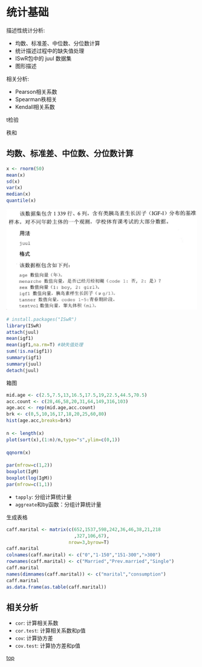 # 统计基础
描述性统计分析:
+ 均数、标准差、中位数、分位数计算
+ 统计描述过程中的缺失值处理
+ ISwR包中的 juul 数据集
+ 图形描述

相关分析:
+ Pearson相关系数
+ Spearman秩相关
+ Kendall相关系数

t检验

秩和


## 均数、标准差、中位数、分位数计算
```R
x <- rnorm(50)
mean(x)
sd(x)
var(x)
median(x)
quantile(x)
```
![alt text](./assets/imagejuul.png)
```R
# install.packages("ISwR")
library(ISwR)
attach(juul)
mean(igf1)
mean(igf1,na.rm=T) #缺失值处理
sum(!is.na(igf1))
summary(igf1)
summary(juul)
detach(juul)
```

箱图
```R
mid.age <- c(2.5,7.5,13,16.5,17.5,19,22.5,44.5,70.5)
acc.count <- c(28,46,58,20,31,64,149,316,103)
age.acc <- rep(mid.age,acc.count)
brk <- c(0,5,10,16,17,18,20,25,60,80)
hist(age.acc,breaks=brk)

n <- length(x)
plot(sort(x),(1:n)/n,type="s",ylim=c(0,1))

qqnorm(x)

par(mfrow=c(1,2))
boxplot(IgM)
boxplot(log(IgM))
par(mfrow=c(1,1))
```
+ `tapply`: 分组计算统计量
+ `aggreate`和by函数：分组计算统计量

生成表格
```R
caff.marital <- matrix(c(652,1537,598,242,36,46,38,21,218
                         ,327,106,67),
                       nrow=3,byrow=T)
caff.marital
colnames(caff.marital) <- c("0","1-150","151-300",">300")
rownames(caff.marital) <- c("Married","Prev.married","Single")
caff.marital
names(dimnames(caff.marital)) <- c("marital","consumption")
caff.marital
as.data.frame(as.table(caff.marital))
```



## 相关分析
+ `cor`: 计算相关系数
+ `cor.test`: 计算相关系数和p值
+ `cov`: 计算协方差
+ `cov.test`: 计算协方差和p值


[top](#统计基础)
